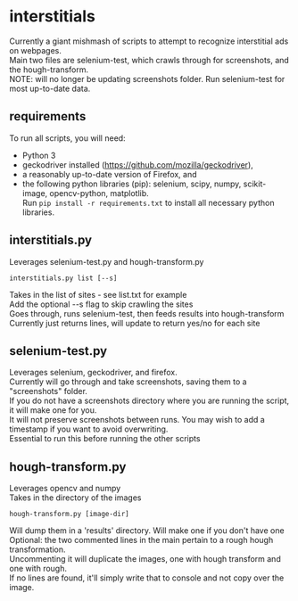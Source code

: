 # interstitials
 Currently a giant mishmash of scripts to attempt to recognize interstitial ads on webpages.  
 Main two files are selenium-test, which crawls through for screenshots, and the hough-transform.  
 NOTE: will no longer be updating screenshots folder. Run selenium-test for most up-to-date data.

requirements
------------- 
To run all scripts, you will need:  
* Python 3
* geckodriver installed (https://github.com/mozilla/geckodriver),
* a reasonably up-to-date version of Firefox, and
* the following python libraries (pip): selenium, scipy, numpy, scikit-image, opencv-python, matplotlib.  
Run ```pip install -r requirements.txt``` to install all necessary python libraries.


interstitials.py
----------------
 Leverages selenium-test.py and hough-transform.py  
 ```
 interstitials.py list [--s]
 ```
 Takes in the list of sites - see list.txt for example  
 Add the optional --s flag to skip crawling the sites  
 Goes through, runs selenium-test, then feeds results into hough-transform  
 Currently just returns lines, will update to return yes/no for each site

selenium-test.py
----------------
 Leverages selenium, geckodriver, and firefox.  
 Currently will go through and take screenshots, saving them to a "screenshots" folder.  
 If you do not have a screenshots directory where you are running the script, it will make one for you.  
 It will not preserve screenshots between runs. You may wish to add a timestamp if you want to avoid overwriting.  
 Essential to run this before running the other scripts
 
hough-transform.py
-----------------
 Leverages opencv and numpy  
 Takes in the directory of the images   
 ``` 
 hough-transform.py [image-dir]
 ```
 Will dump them in a 'results' directory. Will make one if you don't have one  
 Optional: the two commented lines in the main pertain to a rough hough transformation.  
 Uncommenting it will duplicate the images, one with hough transform and one with rough.  
 If no lines are found, it'll simply write that to console and not copy over the image.   
